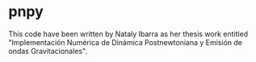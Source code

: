 # pnpy
This code have been written by Nataly Ibarra as her thesis work  entitled "Implementación Numérica de Dinámica Postnewtoniana y  Emisión de ondas Gravitacionales".
